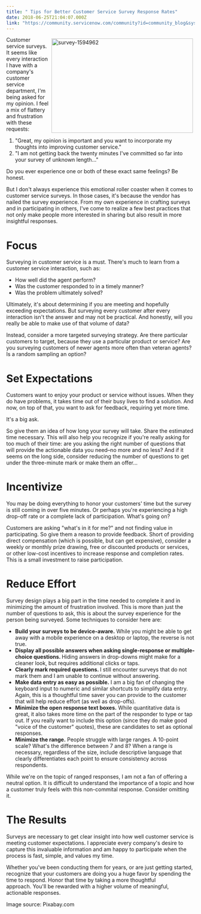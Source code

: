 ```yaml
---
title: " Tips for Better Customer Service Survey Response Rates"
date: 2018-06-25T21:04:07.000Z
link: "https://community.servicenow.com/community?id=community_blog&sys_id=f714f463db7e1fc0a8562926ca9619f9"
---
```

<p><img class="alignnone  wp-image-3225" style="padding: 5px;" src="https://insightsincustomerservice.files.wordpress.com/2018/06/survey-1594962.jpg" alt="survey-1594962" width="378" height="252" align="right" /> Customer service surveys. It seems like every interaction I have with a company&#39;s customer service department, I&#39;m being asked for my opinion. I feel a mix of flattery and frustration with these requests:</p>
<ol><li>&#34;Great, my opinion is important and you want to incorporate my thoughts into improving customer service.&#34;</li><li>&#34;I am not getting back the twenty minutes I&#39;ve committed so far into your survey of unknown length...&#34;</li></ol>
<p>Do you ever experience one or both of these exact same feelings? Be honest.</p>
<p>But I don&#39;t always experience this emotional roller coaster when it comes to customer service surveys. In those cases, it&#39;s because the vendor has nailed the survey experience. From my own experience in crafting surveys and in participating in others, I&#39;ve come to realize a few best practices that not only make people more interested in sharing but also result in more insightful responses.</p>
<h1>Focus</h1>
<p>Surveying in customer service is a must. There&#39;s much to learn from a customer service interaction, such as:</p>
<ul><li>How well did the agent perform?</li><li>Was the customer responded to in a timely manner?</li><li>Was the problem ultimately solved?</li></ul>
<p>Ultimately, it&#39;s about determining if you are meeting and hopefully exceeding expectations. But surveying every customer after every interaction isn&#39;t the answer and may not be practical. And honestly, will you really be able to make use of that volume of data?</p>
<p>Instead, consider a more targeted surveying strategy. Are there particular customers to target, because they use a particular product or service? Are you surveying customers of newer agents more often than veteran agents? Is a random sampling an option?</p>
<h1>Set Expectations</h1>
<p>Customers want to enjoy your product or service without issues. When they do have problems, it takes time out of their busy lives to find a solution. And now, on top of that, you want to ask for feedback, requiring yet more time.</p>
<p>It&#39;s a big ask.</p>
<p>So give them an idea of how long your survey will take. Share the estimated time necessary. This will also help you recognize if you&#39;re really asking for too much of their time: are you asking the right number of questions that will provide the actionable data you need–no more and no less? And if it seems on the long side, consider reducing the number of questions to get under the three-minute mark or make them an offer...</p>
<h1>Incentivize</h1>
<p>You may be doing everything to honor your customers&#39; time but the survey is still coming in over five minutes. Or perhaps you&#39;re experiencing a high drop-off rate or a complete lack of participation. What&#39;s going on?</p>
<p>Customers are asking &#34;what&#39;s in it for me?&#34; and not finding value in participating. So give them a reason to provide feedback. Short of providing direct compensation (which is possible, but can get expensive), consider a weekly or monthly prize drawing, free or discounted products or services, or other low-cost incentives to increase response and completion rates. This is a small investment to raise participation.</p>
<h1>Reduce Effort</h1>
<p>Survey design plays a big part in the time needed to complete it and in minimizing the amount of frustration involved. This is more than just the number of questions to ask, this is about the survey experience for the person being surveyed. Some techniques to consider here are:</p>
<ul><li><strong>Build your surveys to be device-aware.</strong> While you might be able to get away with a mobile experience on a desktop or laptop, the reverse is not true.</li><li><strong>Display all possible answers when asking single-response or multiple-choice questions. </strong>Hiding answers in drop-downs might make for a cleaner look, but requires additional clicks or taps.</li><li><strong>Clearly mark required questions. </strong>I still encounter surveys that do not mark them and I am unable to continue without answering.</li><li><strong>Make data entry as easy as possible.</strong> I am a big fan of changing the keyboard input to numeric and similar shortcuts to simplify data entry. Again, this is a thoughtful time saver you can provide to the customer that will help reduce effort (as well as drop-offs).</li><li><strong>Minimize the open response text boxes.</strong> While quantitative data is great, it also takes more time on the part of the responder to type or tap out. If you really want to include this option (since they do make good &#34;voice of the customer&#34; quotes), these are candidates to set as optional responses.</li><li><strong>Minimize the range.</strong> People struggle with large ranges. A 10-point scale? What&#39;s the difference between 7 and 8? When a range is necessary, regardless of the size, include descriptive language that clearly differentiates each point to ensure consistency across respondents.</li></ul>
<p>While we&#39;re on the topic of ranged responses, I am not a fan of offering a neutral option. It is difficult to understand the importance of a topic and how a customer truly feels with this non-commital response. Consider omitting it.</p>
<h1>The Results</h1>
<p>Surveys are necessary to get clear insight into how well customer service is meeting customer expectations. I appreciate every company&#39;s desire to capture this invaluable information and am happy to participate when the process is fast, simple, and values my time.</p>
<p>Whether you&#39;ve been conducting them for years, or are just getting started, recognize that your customers are doing you a huge favor by spending the time to respond. Honor that time by taking a more thoughtful approach. You&#39;ll be rewarded with a higher volume of meaningful, actionable responses.</p>
<p>Image source: Pixabay.com</p>